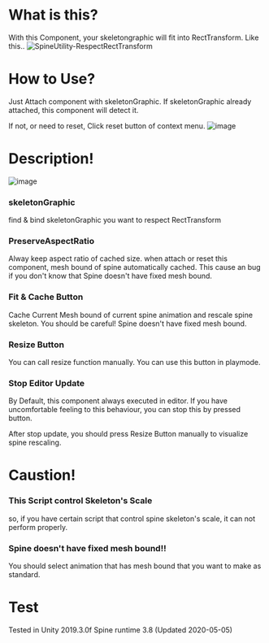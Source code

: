 # What is this?
With this Component, your skeletongraphic will fit into RectTransform.
Like this..
![SpineUtility-RespectRectTransform](https://user-images.githubusercontent.com/14087406/81152100-97b3fb80-8fbc-11ea-8358-7d4827965724.gif)


# How to Use?
Just Attach component with skeletonGraphic.
If skeletonGraphic already attached, this component will detect it.

If not, or need to reset, Click reset button of context menu.
![image](https://user-images.githubusercontent.com/14087406/81152603-114be980-8fbd-11ea-906b-a4040a550e57.png)  


# Description!
![image](https://user-images.githubusercontent.com/14087406/81151472-fc228b00-8fbb-11ea-9233-e4e4b78db3ce.png)  

### skeletonGraphic 
find & bind skeletonGraphic you want to respect RectTransform

### PreserveAspectRatio
Alway keep aspect ratio of cached size.
when attach or reset this component, mesh bound of spine automatically cached.
This cause an bug if you don't know that Spine doesn't have fixed mesh bound.

### Fit & Cache Button
Cache Current Mesh bound of current spine animation and rescale spine skeleton.
You should be careful! Spine doesn't have fixed mesh bound.

### Resize Button
You can call resize function manually. You can use this button in playmode.

### Stop Editor Update
By Default, this component always executed in editor. If you have uncomfortable feeling to this behaviour, you can stop
this by pressed button.

After stop update, you should press Resize Button manually to visualize spine rescaling.

# Caustion!
### This Script control Skeleton's Scale
so, if you have certain script that control spine skeleton's scale, it can not perform properly.

### Spine doesn't have fixed mesh bound!!
You should select animation that has mesh bound that you want to make as standard.

# Test
Tested in Unity 2019.3.0f
Spine runtime 3.8 (Updated 2020-05-05)
